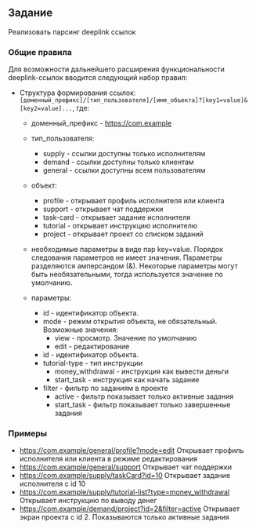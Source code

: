 ## Задание
Реализовать парсинг deeplink ссылок

### Общие правила
Для возможности дальнейшего расширения функциональности deeplink-ссылок вводится следующий набор правил:

- Структура формирования ссылок: `[доменный_префикс]/[тип_пользователя]/[имя_объекта]?[key1=value]&[key2=value]...`, где:
    - доменный_префикс - https://com.example
    - тип_пользователя:
        - supply - ссылки доступны только исполнителям
        - demand - ссылки доступны только клиентам
        - general - ссылки доступны всем пользователям
    - объект:
        - profile - открывает профиль исполнителя или клиента
        - support - открывает чат поддержки
        - task-card - открывает задание исполнителя
        - tutorial - открывает инструкцию исполнителю
        - project - открывает проект со списком заданий
    - необходимые параметры в виде пар key=value.
      Порядок следования параметров не имеет значения.
      Параметры разделяются амперсандом (&).
      Некоторые параметры могут быть необязательными, тогда используется значение по умолчанию.

    - параметры:
        - id - идентификатор объекта.
        - mode - режим открытия объекта, не обязательный. Возможные значения:
            - view - просмотр. Значение по умолчанию
            - edit - редактирование
        - id - идентификатор объекта.
        - tutorial-type - тип инструкции
            - money_withdrawal - инструкция как вывести деньги
            - start_task - инструкция как начать задание
        - filter - фильтр по заданиям в проекте
            - active -  фильтр показывает только активные задания
            - start_task - фильтр показывает только завершенные задания

### Примеры
- https://com.example/general/profile?mode=edit
  Открывает профиль исполнителя или клиента в режиме редактирования
- https://com.example/general/support
  Открывает чат поддержки
- https://com.example/supply/taskCard?id=10
  Открывает задание исполнителя с id 10
- https://com.example/supply/tutorial-list?type=money_withdrawal
  Открывает инструкцию по выводу денег
- https://com.example/demand/project?id=2&filter=active
  Открывает экран проекта с id 2. Показываются только активные задания
